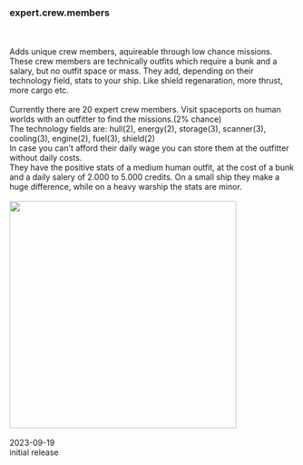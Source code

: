 ### expert.crew.members
<br>
<br>
Adds unique crew members, aquireable through low chance missions. These crew members are technically outfits which require a bunk and a salary, but no outfit space or mass. They add, depending on their technology field, stats to your ship. Like shield regenaration, more thrust, more cargo etc.<br>
<br>
Currently there are 20 expert crew members. Visit spaceports on human worlds with an outfitter to find the missions.(2% chance)<br>
The technology fields are: hull(2), energy(2), storage(3), scanner(3), cooling(3), engine(2), fuel(3), shield(2)<br>
In case you can't afford their daily wage you can store them at the outfitter without daily costs.<br>
They have the positive stats of a medium human outfit, at the cost of a bunk and a daily salery of 2.000 to 5.000 credits. On a small ship they make a huge difference, while on a heavy warship the stats are minor.<br>
<br>
<img src='https://github.com/zuckung/endless-sky-plugins/blob/main/myplugins/expert.crew.members/screenshot.jpg' width='400'>
<br>
<br>
2023-09-19<br>
initial release<br>